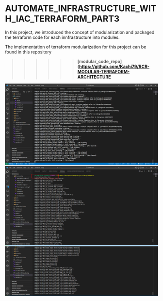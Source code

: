 # AUTOMATE_INFRASTRUCTURE_WITH_IAC_TERRAFORM_PART3

In this project, we introduced the concept of modularization and packaged the terraform code for each innfrastructure into modules.

The implementation of terraform modularization for this project can be found in this repository

>>> >>> **[modular_code_repo](https://github.com/Kachi79/RCR-MODULAR-TERRAFORM-ARCHITECTURE**

![](./img/completed.jpg)
![](./img/2.create.jpg)
![](./img/3.create2.jpg)
